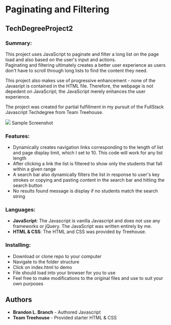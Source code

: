 # Paginating and Filtering 
## TechDegreeProject2

### Summary:
This project uses JavaScript to paginate and filter a long list on the page load and also based on the user's input and actions.  
Paginating and filtering ultimately creates a better user experience as users don't have to scroll through long lists to find the content they need.  

This project also makes use of progressive enhancement - none of the Javasript is contained in the HTML file.  Therefore, the webpage is not depedent on JavaScript;  the JavaScript merely enhances the user experience.  

The project was created for partial fulfillment in my pursuit of the FullStack Javascript Techdegree from Team Treehouse.

![](img/screenshot.PNG)
Sample Screenshot

### Features:

* Dynamically creates navigation links corresponding to the length of list and page display limit, which I set to 10. This code will work for any list length
* After clicking a link the list is filtered to show only the students that fall within a given range
* A search bar also dynamically filters the list in response to user's key strokes or copying and pasting content in the search bar and hitting the search button
* No results found message is display if no students match the search string

### Languages:
* **JavaScript**: The Javascript is vanilla Javascript and does not use any frameworks or jQuery.  The JavaScript was written entirely by me.
* **HTML & CSS**: The HTML and CSS was provided by Treehouse.  

### Installing:

* Download or clone repo to your computer
* Navigate to the folder structure
* Click on index.html to demo
* File should load into your browser for you to use
* Feel free to make modifications to the original files and use to suit your own purposes

## Authors

* **Brandon L. Branch** - Authored Javascript 
* **Team Treehouse** - Provided starter HTML & CSS
